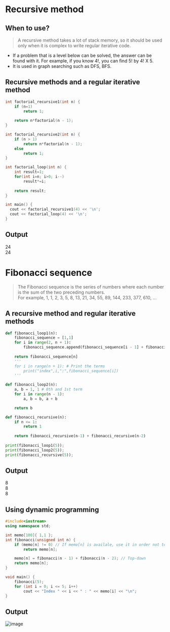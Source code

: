 # Recursive method
## When to use?
>A recursive method takes a lot of stack memory, so it should be used only when it is complex to write regular iterative code.
* If a problem that is a level below can be solved, the answer can be found with it. For example, if you know 4!, you can find 5! by 4! X 5.
* It is used in graph searching such as DFS, BFS.

## Recursive methods and a regular iterative method
~~~c++
int factorial_recursive1(int n) {
	if (n=1)
		return 1;
    
	return n*factorial(n - 1);	
}

int factorial_recursive2(int n) {
	if (n > 1)
		return n*factorial(n - 1);
	else
		return 1;
}

int factorial_loop(int n) {
    int result=1;
    for(int i=n; i>0; i--)
        result*=i;
        
    return result;
}

int main() {
  cout << factorial_recursive1(4) << '\n';
  cout << factorial_loop(4) << '\n';
}
~~~

## Output
24<br>
24

# Fibonacci sequence
>The Fibonacci sequence is the series of numbers where each number is the sum of the two preceding numbers.<br>
>For example, 1, 1, 2, 3, 5, 8, 13, 21, 34, 55, 89, 144, 233, 377, 610, ...

## A recursive method and regular iterative methods

~~~python
def fibonacci_loop1(n):
    fibonacci_sequence = [1,1]
    for i in range(2, n + 1):
        fibonacci_sequence.append(fibonacci_sequence[i - 1] + fibonacci_sequence[i - 2])
        
    return fibonacci_sequence[n]
    '''
    for i in range(n + 1): # Print the terms
        print("index",i,":",fibonacci_sequence[i])
    '''

def fibonacci_loop2(n):
    a, b = 1, 1 # 0th and 1st term
    for i in range(n - 1):
        a, b = b, a + b

    return b

def fibonacci_recursive(n):
    if n <= 1:
        return 1 
    
    return fibonacci_recursive(n-1) + fibonacci_recursive(n-2)
    
print(fibonacci_loop1(5));
print(fibonacci_loop2(5));
print(fibonacci_recursive(5));
~~~
## Output
8<br>
8<br>
8

## Using dynamic programming

~~~c++
#include<iostream>
using namespace std;

int memo[100]{ 1,1 };
int fibonacci(unsigned int n) {
    if (memo[n] != 0) // If memo[n] is availale, use it in order not to do the same procedure.
        return memo[n];

    memo[n] = fibonacci(n - 1) + fibonacci(n - 2); // Top-down
    return memo[n];
}

void main() {
    fibonacci(5);
    for (int i = 0; i <= 5; i++)
        cout << "Index " << i << " : " << memo[i] << "\n";
}
~~~

## Output
![image](https://user-images.githubusercontent.com/67142421/149926604-5ea07991-3061-41ae-bedd-fa8e0f93ed1e.png)
